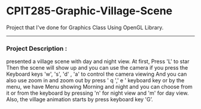 # CPIT285-Graphic-Village-Scene
Project that I've done for Graphics Class Using OpenGL Library.
______________________________________________________________________________

### Project Description : 
 presented a village scene with day and night view. At first, Press 'L' to star Then the scene will show up and you can use the camera if you press the Keyboard keys 'w', 's', 'd' , 'a' to control the camera viewing And you can also use zoom in and zoom out by press ' q ',' e ' keyboard key or by the menu, we have Menu showing Morning and night and you can choose from it or from the keyboard by pressing 'n' for night view and 'm' for day view. Also, the village animation starts by press keyboard key 'G’.
 
 
